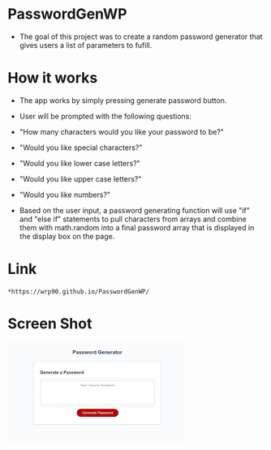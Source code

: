 # PasswordGenWP

* The goal of this project was to create a random password generator that gives users a list of parameters to fufill.

# How it works
* The app works by simply pressing generate password button.
* User will be prompted with the following questions:
* "How many characters would you like your password to be?"
* "Would you like special characters?"
* "Would you like lower case letters?"
* "Would you like upper case letters?"
* "Would you like numbers?"

* Based on the user input, a password generating function will use "if" and "else if" statements to pull characters from arrays and combine them with math.random into a final password array that is displayed in the display box on the page.

# Link
    *https://wrp90.github.io/PasswordGenWP/

# Screen Shot
![Getting Started](./Assets/imgs/passGen.png)


